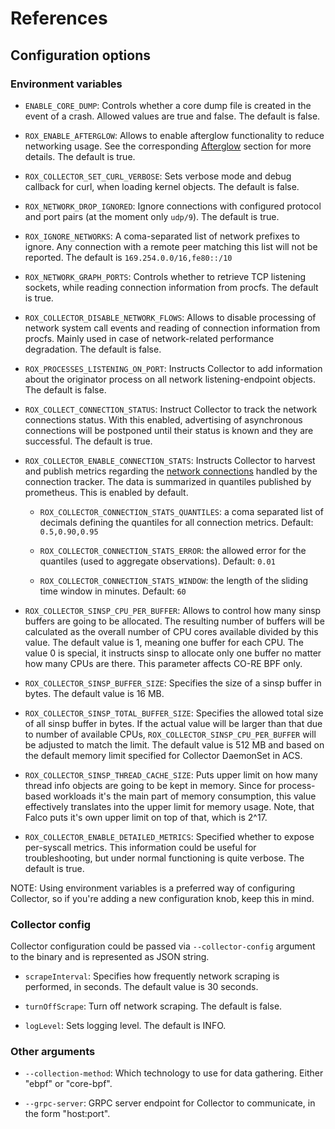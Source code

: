 # References

## Configuration options

### Environment variables

* `ENABLE_CORE_DUMP`: Controls whether a core dump file is created in the event
of a crash. Allowed values are true and false. The default is false.

* `ROX_ENABLE_AFTERGLOW`: Allows to enable afterglow functionality to reduce
networking usage. See the corresponding [Afterglow](design-overview.md#Afterglow)
section for more details. The default is true.

* `ROX_COLLECTOR_SET_CURL_VERBOSE`: Sets verbose mode and debug callback for
curl, when loading kernel objects. The default is false.

* `ROX_NETWORK_DROP_IGNORED`: Ignore connections with configured protocol and
port pairs (at the moment only `udp/9`). The default is true.

* `ROX_IGNORE_NETWORKS`: A coma-separated list of network prefixes to ignore.
Any connection with a remote peer matching this list will not be reported.
The default is `169.254.0.0/16,fe80::/10`

* `ROX_NETWORK_GRAPH_PORTS`: Controls whether to retrieve TCP listening
sockets, while reading connection information from procfs. The default is true.

* `ROX_COLLECTOR_DISABLE_NETWORK_FLOWS`: Allows to disable processing of
network system call events and reading of connection information from procfs.
Mainly used in case of network-related performance degradation. The default is
false.

* `ROX_PROCESSES_LISTENING_ON_PORT`: Instructs Collector to add information
about the originator process on all network listening-endpoint objects.
The default is false.

* `ROX_COLLECT_CONNECTION_STATUS`: Instruct Collector to track the network
connections status. With this enabled, advertising of asynchronous connections
will be postponed until their status is known and they are successful.
The default is true.

* `ROX_COLLECTOR_ENABLE_CONNECTION_STATS`: Instructs Collector to harvest
and publish metrics regarding the
[network connections](troubleshooting.md#connection-statistics) handled by the
connection tracker. The data is summarized in quantiles published by prometheus.
This is enabled by default.

  - `ROX_COLLECTOR_CONNECTION_STATS_QUANTILES`: a coma separated list of decimals
    defining the quantiles for all connection metrics. Default: `0.5,0.90,0.95`

  - `ROX_COLLECTOR_CONNECTION_STATS_ERROR`: the allowed error for the quantiles
    (used to aggregate observations). Default: `0.01`

  - `ROX_COLLECTOR_CONNECTION_STATS_WINDOW`: the length of the sliding time window
    in minutes. Default: `60`

* `ROX_COLLECTOR_SINSP_CPU_PER_BUFFER`: Allows to control how many sinsp
buffers are going to be allocated. The resulting number of buffers will be
calculated as the overall number of CPU cores available divided by this
value. The default value is 1, meaning one buffer for each CPU. The value 0 is
special, it instructs sinsp to allocate only one buffer no matter how many CPUs
are there. This parameter affects CO-RE BPF only.

* `ROX_COLLECTOR_SINSP_BUFFER_SIZE`: Specifies the size of a sinsp buffer in
bytes. The default value is 16 MB.

* `ROX_COLLECTOR_SINSP_TOTAL_BUFFER_SIZE`: Specifies the allowed total size of
all sinsp buffer in bytes. If the actual value will be larger than that due to
number of available CPUs, `ROX_COLLECTOR_SINSP_CPU_PER_BUFFER` will be adjusted
to match the limit. The default value is 512 MB and based on the default memory
limit specified for Collector DaemonSet in ACS.

* `ROX_COLLECTOR_SINSP_THREAD_CACHE_SIZE`: Puts upper limit on how many
thread info objects are going to be kept in memory. Since for process-based
workloads it's the main part of memory consumption, this value effectively
translates into the upper limit for memory usage. Note, that Falco puts it's
own upper limit on top of that, which is 2^17.

* `ROX_COLLECTOR_ENABLE_DETAILED_METRICS`: Specified whether to expose per-syscall metrics. This
information could be useful for troubleshooting, but under normal functioning
is quite verbose. The default is true.

NOTE: Using environment variables is a preferred way of configuring Collector,
so if you're adding a new configuration knob, keep this in mind.

### Collector config

Collector configuration could be passed via `--collector-config` argument to
the binary and is represented as JSON string.

* `scrapeInterval`: Specifies how frequently network scraping is performed, in
seconds. The default value is 30 seconds.

* `turnOffScrape`: Turn off network scraping. The default is false.

* `logLevel`: Sets logging level. The default is INFO.

### Other arguments

* `--collection-method`: Which technology to use for data gathering. Either
"ebpf" or "core-bpf".

* `--grpc-server`: GRPC server endpoint for Collector to communicate, in the
form "host:port".
